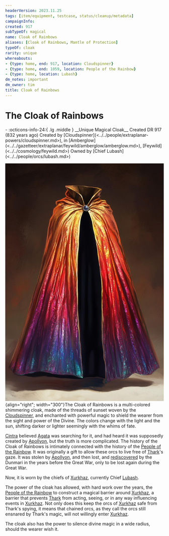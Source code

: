 ```yaml
---
headerVersion: 2023.11.25
tags: [item/equipment, testcase, status/cleanup/metadata]
campaignInfo:
created: 917
subTypeOf: magical
name: Cloak of Rainbows
aliases: [Cloak of Rainbows, Mantle of Protection]
typeOf: cloak
rarity: unique
whereabouts:
- {type: home, end: 917, location: Cloudspinner}
- {type: home, end: 1059, location: People of the Rainbow}
- {type: home, location: Lubash}
dm_notes: important
dm_owner: tim
title: Cloak of Rainbows
---
```

# The Cloak of Rainbows
<div class="grid cards ext-narrow-margin ext-one-column" markdown>
- :octicons-info-24:{ .lg .middle } __Unique Magical Cloak__  
   Created DR 917 (832 years ago)  
   Created by [Cloudspinner](<../../people/extraplanar-powers/cloudspinner.md>), in [Amberglow](<../../gazetteer/extraplanar/feywild/amberglow/amberglow.md>), [Feywild](<../../cosmology/feywild.md>)  
   Owned by [Chief Lubash](<../../people/orcs/lubash.md>)  
</div>




![Rainbow Cloak V2](../../assets/rainbow-cloak-v2.jpg){align="right"; width="300"}The Cloak of Rainbows is a multi-colored shimmering cloak, made of the threads of sunset woven by the [Cloudspinner](<../../people/extraplanar-powers/cloudspinner.md>), and enchanted with powerful magic to shield the wearer from the sight and power of the Divine. The colors change with the light and the sun, shifting darker or lighter seemingly with the whims of fate. 

[Cintra](<../../people/dunmari/cintra.md>) believed [Agata](<../../people/fey/agata.md>) was searching for it, and had heard it was supposedly created by [Apollyon](<../../people/historical-figures/drankorian-emperors/apollyon.md>), but the truth is more complicated. The history of the Cloak of Rainbows is intimately connected with the history of the [People of the Rainbow](<../../groups/orc-hordes/people-of-the-rainbow.md>). It was originally a gift to allow these orcs to live free of [Thark](<../../gods-and-religions/gods/embodied-gods/thark.md>)'s gaze. It was stolen by [Apollyon](<../../people/historical-figures/drankorian-emperors/apollyon.md>), and then lost, and [rediscovered](<../../campaigns/dunmari-frontier/letters-and-notes/letter-from-govir.md>) by the Dunmari in the years before the Great War, only to be lost again during the Great War. 

Now, it is worn by the chiefs of [Xurkhaz](<../../gazetteer/upper-istaros/xurkhaz/xurkhaz.md>), currently Chief [Lubash](<../../people/orcs/lubash.md>). 

The power of the cloak has allowed, with hard work over the years, the [People of the Rainbow](<../../groups/orc-hordes/people-of-the-rainbow.md>) to construct a magical barrier around [Xurkhaz](<../../gazetteer/upper-istaros/xurkhaz/xurkhaz.md>), a barrier that prevents [Thark](<../../gods-and-religions/gods/embodied-gods/thark.md>) from acting, seeing, or in any way influencing events in [Xurkhaz](<../../gazetteer/upper-istaros/xurkhaz/xurkhaz.md>). Not only does this keep the orcs of [Xurkhaz](<../../gazetteer/upper-istaros/xurkhaz/xurkhaz.md>) safe from Thark's spying, it means that chained orcs, as they call the orcs still ensnared by Thark's magic, will not willingly enter [Xurkhaz](<../../gazetteer/upper-istaros/xurkhaz/xurkhaz.md>). 

The cloak also has the power to silence divine magic in a wide radius, should the wearer wish it. 



